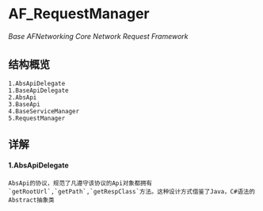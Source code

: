 # AF_RequestManager
###### Base AFNetworking Core Network Request Framework

## 结构概览
    1.AbsApiDelegate
    1.BaseApiDelegate
    2.AbsApi
    3.BaseApi
    4.BaseServiceManager
    5.RequestManager

## 详解
#### 1.AbsApiDelegate
    AbsApi的协议，规范了凡遵守该协议的Api对象都拥有`getRootUrl`,`getPath`,`getRespClass`方法。这种设计方式借鉴了Java，C#语法的Abstract抽象类
    





